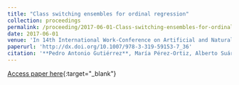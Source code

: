 ```yaml
---
title: "Class switching ensembles for ordinal regression"
collection: proceedings
permalink: /proceeding/2017-06-01-Class-switching-ensembles-for-ordinal-regression
date: 2017-06-01
venue: 'In 14th International Work-Conference on Artificial and Natural Neural Networks (IWANN2017)'
paperurl: 'http://dx.doi.org/10.1007/978-3-319-59153-7_36'
citation: '**Pedro Antonio Gutiérrez**, María Pérez-Ortiz, Alberto Suárez, &quot;Class switching ensembles for ordinal regression.&quot; In 14th International Work-Conference on Artificial and Natural Neural Networks (IWANN2017), Lecture Notes in Computer Science (LNCS), Vol. 10305, 2017, Cádiz, Spain, pp.408-419.'
---
```

[Access paper here](http://dx.doi.org/10.1007/978-3-319-59153-7_36){:target="_blank"}
